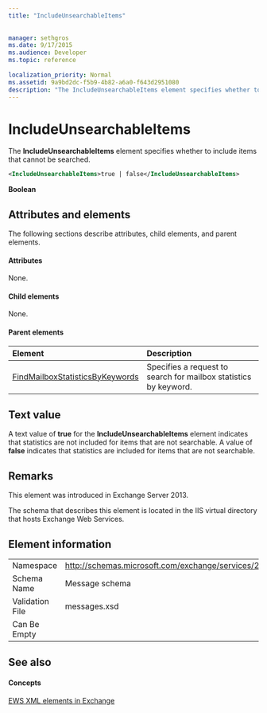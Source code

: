 ```yaml
---
title: "IncludeUnsearchableItems"
 
 
manager: sethgros
ms.date: 9/17/2015
ms.audience: Developer
ms.topic: reference
 
localization_priority: Normal
ms.assetid: 9a9bd2dc-f5b9-4b82-a6a0-f643d2951080
description: "The IncludeUnsearchableItems element specifies whether to include items that cannot be searched."
---
```


# IncludeUnsearchableItems

The **IncludeUnsearchableItems** element specifies whether to include items that cannot be searched. 
  
```XML
<IncludeUnsearchableItems>true | false</IncludeUnsearchableItems>
```

 **Boolean**
## Attributes and elements

The following sections describe attributes, child elements, and parent elements.
  
#### Attributes

None.
  
#### Child elements

None.
  
#### Parent elements

|**Element**|**Description**|
|:-----|:-----|
|[FindMailboxStatisticsByKeywords](findmailboxstatisticsbykeywords.md) <br/> |Specifies a request to search for mailbox statistics by keyword.  <br/> |
   
## Text value

A text value of **true** for the **IncludeUnsearchableItems** element indicates that statistics are not included for items that are not searchable. A value of **false** indicates that statistics are included for items that are not searchable. 
  
## Remarks

This element was introduced in Exchange Server 2013.
  
The schema that describes this element is located in the IIS virtual directory that hosts Exchange Web Services.
  
## Element information

|||
|:-----|:-----|
|Namespace  <br/> |http://schemas.microsoft.com/exchange/services/2006/messages  <br/> |
|Schema Name  <br/> |Message schema  <br/> |
|Validation File  <br/> |messages.xsd  <br/> |
|Can Be Empty  <br/> ||
   
## See also

#### Concepts

[EWS XML elements in Exchange](ews-xml-elements-in-exchange.md)


